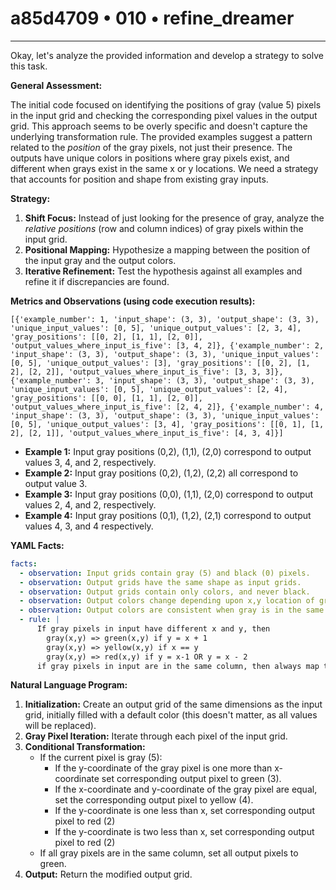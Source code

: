 # a85d4709 • 010 • refine_dreamer

---
Okay, let's analyze the provided information and develop a strategy to solve this task.

**General Assessment:**

The initial code focused on identifying the positions of gray (value 5) pixels in the input grid and checking the corresponding pixel values in the output grid. This approach seems to be overly specific and doesn't capture the underlying transformation rule. The provided examples suggest a pattern related to the *position* of the gray pixels, not just their presence. The outputs have unique colors in positions where gray pixels exist, and different when grays exist in the same x or y locations. We need a strategy that accounts for position and shape from existing gray inputs.

**Strategy:**

1.  **Shift Focus:** Instead of just looking for the presence of gray, analyze the *relative positions* (row and column indices) of gray pixels within the input grid.
2.  **Positional Mapping:** Hypothesize a mapping between the position of the input gray and the output colors.
3.  **Iterative Refinement:** Test the hypothesis against all examples and refine it if discrepancies are found.

**Metrics and Observations (using code execution results):**

```
[{'example_number': 1, 'input_shape': (3, 3), 'output_shape': (3, 3), 'unique_input_values': [0, 5], 'unique_output_values': [2, 3, 4], 'gray_positions': [[0, 2], [1, 1], [2, 0]], 'output_values_where_input_is_five': [3, 4, 2]}, {'example_number': 2, 'input_shape': (3, 3), 'output_shape': (3, 3), 'unique_input_values': [0, 5], 'unique_output_values': [3], 'gray_positions': [[0, 2], [1, 2], [2, 2]], 'output_values_where_input_is_five': [3, 3, 3]}, {'example_number': 3, 'input_shape': (3, 3), 'output_shape': (3, 3), 'unique_input_values': [0, 5], 'unique_output_values': [2, 4], 'gray_positions': [[0, 0], [1, 1], [2, 0]], 'output_values_where_input_is_five': [2, 4, 2]}, {'example_number': 4, 'input_shape': (3, 3), 'output_shape': (3, 3), 'unique_input_values': [0, 5], 'unique_output_values': [3, 4], 'gray_positions': [[0, 1], [1, 2], [2, 1]], 'output_values_where_input_is_five': [4, 3, 4]}]
```

*   **Example 1:** Input gray positions (0,2), (1,1), (2,0) correspond to output values 3, 4, and 2, respectively.
*   **Example 2:** Input gray positions (0,2), (1,2), (2,2) all correspond to output value 3.
*   **Example 3:** Input gray positions (0,0), (1,1), (2,0) correspond to output values 2, 4, and 2, respectively.
*   **Example 4:** Input gray positions (0,1), (1,2), (2,1) correspond to output values 4, 3, and 4 respectively.

**YAML Facts:**

```yaml
facts:
  - observation: Input grids contain gray (5) and black (0) pixels.
  - observation: Output grids have the same shape as input grids.
  - observation: Output grids contain only colors, and never black.
  - observation: Output colors change depending upon x,y location of gray.
  - observation: Output colors are consistent when gray is in the same column.
  - rule: |
      If gray pixels in input have different x and y, then
        gray(x,y) => green(x,y) if y = x + 1
        gray(x,y) => yellow(x,y) if x == y
        gray(x,y) => red(x,y) if y = x-1 OR y = x - 2
      if gray pixels in input are in the same column, then always map to green.
```

**Natural Language Program:**

1.  **Initialization:** Create an output grid of the same dimensions as the input grid, initially filled with a default color (this doesn't matter, as all values will be replaced).
2.  **Gray Pixel Iteration:** Iterate through each pixel of the input grid.
3.  **Conditional Transformation:**
    *   If the current pixel is gray (5):
        *   If the y-coordinate of the gray pixel is one more than x-coordinate set corresponding output pixel to green (3).
        *   If the x-coordinate and y-coordinate of the gray pixel are equal, set the corresponding output pixel to yellow (4).
        *   If the y-coordinate is one less than x, set corresponding output pixel to red (2)
        *   If the y-coordinate is two less than x, set corresponding output pixel to red (2)
    *   If all gray pixels are in the same column, set all output pixels to green.
4.  **Output:** Return the modified output grid.

